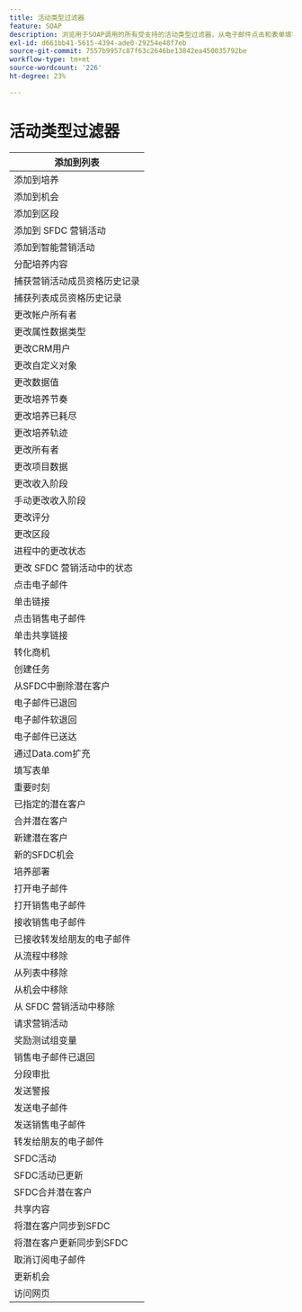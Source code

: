 ```yaml
---
title: 活动类型过滤器
feature: SOAP
description: 浏览用于SOAP调用的所有受支持的活动类型过滤器，从电子邮件点击和表单填写到SFDC促销活动更改和机会更新。
exl-id: d661bb41-5615-4394-ade0-29254e48f7eb
source-git-commit: 7557b9957c87f63c2646be13842ea450035792be
workflow-type: tm+mt
source-wordcount: '226'
ht-degree: 23%

---
```


# 活动类型过滤器

| 添加到列表 |
|-------------------------------------|
| 添加到培养 |
| 添加到机会 |
| 添加到区段 |
| 添加到 SFDC 营销活动 |
| 添加到智能营销活动 |
| 分配培养内容 |
| 捕获营销活动成员资格历史记录 |
| 捕获列表成员资格历史记录 |
| 更改帐户所有者 |
| 更改属性数据类型 |
| 更改CRM用户 |
| 更改自定义对象 |
| 更改数据值 |
| 更改培养节奏 |
| 更改培养已耗尽 |
| 更改培养轨迹 |
| 更改所有者 |
| 更改项目数据 |
| 更改收入阶段 |
| 手动更改收入阶段 |
| 更改评分 |
| 更改区段 |
| 进程中的更改状态 |
| 更改 SFDC 营销活动中的状态 |
| 点击电子邮件 |
| 单击链接 |
| 点击销售电子邮件 |
| 单击共享链接 |
| 转化商机 |
| 创建任务 |
| 从SFDC中删除潜在客户 |
| 电子邮件已退回 |
| 电子邮件软退回 |
| 电子邮件已送达 |
| 通过Data.com扩充 |
| 填写表单 |
| 重要时刻 |
| 已指定的潜在客户 |
| 合并潜在客户 |
| 新建潜在客户 |
| 新的SFDC机会 |
| 培养部署 |
| 打开电子邮件 |
| 打开销售电子邮件 |
| 接收销售电子邮件 |
| 已接收转发给朋友的电子邮件 |
| 从流程中移除 |
| 从列表中移除 |
| 从机会中移除 |
| 从 SFDC 营销活动中移除 |
| 请求营销活动 |
| 奖励测试组变量 |
| 销售电子邮件已退回 |
| 分段审批 |
| 发送警报 |
| 发送电子邮件 |
| 发送销售电子邮件 |
| 转发给朋友的电子邮件 |
| SFDC活动 |
| SFDC活动已更新 |
| SFDC合并潜在客户 |
| 共享内容 |
| 将潜在客户同步到SFDC |
| 将潜在客户更新同步到SFDC |
| 取消订阅电子邮件 |
| 更新机会 |
| 访问网页 |
